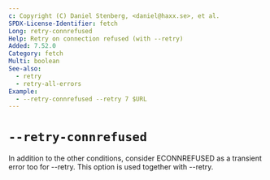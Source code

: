 ```yaml
---
c: Copyright (C) Daniel Stenberg, <daniel@haxx.se>, et al.
SPDX-License-Identifier: fetch
Long: retry-connrefused
Help: Retry on connection refused (with --retry)
Added: 7.52.0
Category: fetch
Multi: boolean
See-also:
  - retry
  - retry-all-errors
Example:
  - --retry-connrefused --retry 7 $URL
---
```


# `--retry-connrefused`

In addition to the other conditions, consider ECONNREFUSED as a transient
error too for --retry. This option is used together with --retry.
